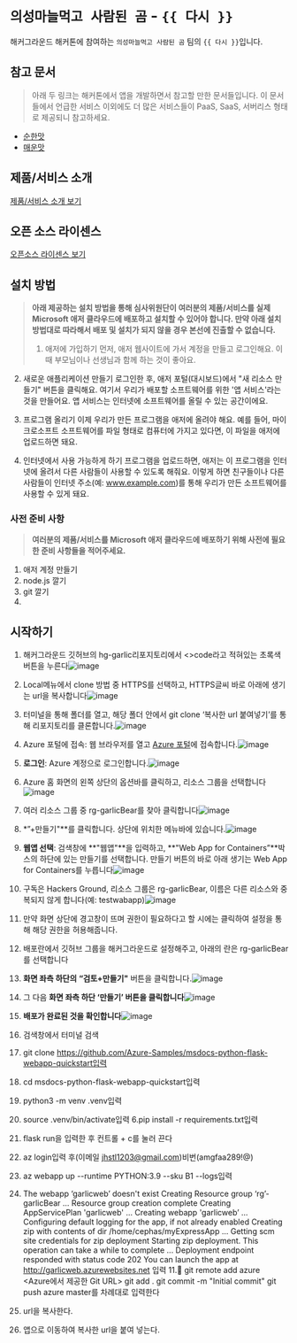 # `의성마늘먹고 사람된 곰` - `{{ 다시 }}`

해커그라운드 해커톤에 참여하는 `의성마늘먹고 사람된 곰` 팀의 `{{ 다시 }}`입니다.

## 참고 문서

> 아래 두 링크는 해커톤에서 앱을 개발하면서 참고할 만한 문서들입니다. 이 문서들에서 언급한 서비스 이외에도 더 많은 서비스들이 PaaS, SaaS, 서버리스 형태로 제공되니 참고하세요.

- [순한맛](./REFERENCES_BASIC.md)
- [매운맛](./REFERENCES_ADVANCED.md)

## 제품/서비스 소개

<!-- 아래 링크는 지우지 마세요 -->
[제품/서비스 소개 보기](TOPIC.md)
<!-- 위 링크는 지우지 마세요 -->

## 오픈 소스 라이센스

<!-- 아래 링크는 지우지 마세요 -->
[오픈소스 라이센스 보기](./LICENSE)
<!-- 위 링크는 지우지 마세요 -->

## 설치 방법

> **아래 제공하는 설치 방법을 통해 심사위원단이 여러분의 제품/서비스를 실제 Microsoft 애저 클라우드에 배포하고 설치할 수 있어야 합니다. 만약 아래 설치 방법대로 따라해서 배포 및 설치가 되지 않을 경우 본선에 진출할 수 없습니다.**
>
> 1) 애저에 가입하기
먼저, 애저 웹사이트에 가서 계정을 만들고 로그인해요. 이때 부모님이나 선생님과 함께 하는 것이 좋아요.

2) 새로운 애플리케이션 만들기
로그인한 후, 애저 포털(대시보드)에서 "새 리소스 만들기" 버튼을 클릭해요. 여기서 우리가 배포할 소프트웨어를 위한 '앱 서비스'라는 것을 만들어요. 앱 서비스는 인터넷에 소프트웨어를 올릴 수 있는 공간이에요.

3) 프로그램 올리기
이제 우리가 만든 프로그램을 애저에 올려야 해요. 예를 들어, 마이크로소프트 소프트웨어를 파일 형태로 컴퓨터에 가지고 있다면, 이 파일을 애저에 업로드하면 돼요.

4) 인터넷에서 사용 가능하게 하기
프로그램을 업로드하면, 애저는 이 프로그램을 인터넷에 올려서 다른 사람들이 사용할 수 있도록 해줘요. 이렇게 하면 친구들이나 다른 사람들이 인터넷 주소(예: www.example.com)를 통해 우리가 만든 소프트웨어를 사용할 수 있게 돼요.

### 사전 준비 사항

> **여러분의 제품/서비스를 Microsoft 애저 클라우드에 배포하기 위해 사전에 필요한 준비 사항들을 적어주세요.**
1. 애저 계정 만들기
2. node.js 깔기
3. git 깔기
4. 



## 시작하기

1. 해커그라운드 깃허브의 hg-garlic리포지토리에서 <>code라고 적혀있는 초록색 버튼을 누른다![image](https://github.com/user-attachments/assets/2b90b56e-5fe4-4002-8553-7c49833207f4)


2. Local메뉴에서 clone 방법 중 HTTPS를 선택하고, HTTPS글씨 바로 아래에 생기는 url을 복사합니다![image](https://github.com/user-attachments/assets/8243cb16-6763-401a-b918-5016ab504537)

3. 터미널을 통해 폴더를 열고, 해당 폴더 안에서 git clone ‘복사한 url 붙여넣기’를 통해 리포지토리를 클론합니다.![image](https://github.com/user-attachments/assets/639fb6cd-b13f-4228-9248-3189655ece9e)

4. Azure 포털에 접속: 웹 브라우저를 열고 [Azure 포털](https://portal.azure.com/)에 접속합니다.![image](https://github.com/user-attachments/assets/8ca3cedc-d3e7-478f-a874-2f8d2129ec17)

5. **로그인**: Azure 계정으로 로그인합니다.![image](https://github.com/user-attachments/assets/afb3ec47-34e0-4006-91b7-3d5954976cec)

6. Azure 홈 화면의 왼쪽 상단의 옵션바를 클릭하고, 리소스 그룹을 선택합니다![image](https://github.com/user-attachments/assets/bc3a026a-dafe-4a3b-ad12-78aa9e6f1183)


7. 여러 리소스 그룹 중 rg-garlicBear를 찾아 클릭합니다![image](https://github.com/user-attachments/assets/4b800e2d-5b97-4507-af75-423c63f7b369)

8. *”+만들기"**를 클릭합니다. 상단에 위치한 메뉴바에 있습니다.![image](https://github.com/user-attachments/assets/f50335cb-d15e-4131-85f2-a084f9f7fdb9)

9. **웹앱 선택**: 검색창에 **"웹앱"**을 입력하고, **"Web App for Containers”**박스의 하단에 있는 만들기를 선택합니다. 만들기 버튼의 바로 아래 생기는 Web App for Containers를 누릅니다![image](https://github.com/user-attachments/assets/928fe262-0b23-4b2c-9bd1-a5738e94ac4d)

10. 구독은 Hackers Ground, 리소스 그룹은 rg-garlicBear, 이름은 다른 리소스와 중복되지 않게 합니다(예: testwabapp)![image](https://github.com/user-attachments/assets/b31cb994-5478-4963-b3e4-3a6637632cca)

11. 만약 화면 상단에 경고창이 뜨며 권한이 필요하다고 할 시에는 클릭하여 설정을 통해 해당 권한을 허용해줍니다.
12. 배포란에서 깃허브 그룹을 해커그라운드로 설정해주고, 아래의 란은 rg-garlicBear를 선택합니다
13. **화면 좌측 하단의** **“검토+만들기"** 버튼을 클릭합니다.![image](https://github.com/user-attachments/assets/657a0e7f-5681-49c3-9733-fe50c4f6c715)

14. 그 다음 **화면 좌측 하단 ‘만들기’ 버튼을 클릭합니다**![image](https://github.com/user-attachments/assets/89fb6afc-9101-43e2-83a5-488b64dfde4f)

15. **배포가 완료된 것을 확인합니다**![image](https://github.com/user-attachments/assets/fe63bbf3-4aa0-4496-addb-b052b3e3961a)



1. 검색창에서 터미널 검색
2. git clone https://github.com/Azure-Samples/msdocs-python-flask-webapp-quickstart입력
3. cd msdocs-python-flask-webapp-quickstart입력
4. python3 -m venv .venv입력
5. source .venv/bin/activate입력
6.pip install -r requirements.txt입력
7. flask run을 입력한 후 컨트롤 + c를 눌러 끈다
8. az login입력 후(이메일 jhstl1203@gmail.com)비번(amgfaa289!@)
9. az webapp up --runtime PYTHON:3.9 --sku B1 --logs입력
10. The webapp ‘garlicweb’ doesn't exist
Creating Resource group ‘rg’-garlicBear ...
Resource group creation complete
Creating AppServicePlan 'garlicweb' ...
Creating webapp 'garlicweb’ ...
Configuring default logging for the app, if not already enabled
Creating zip with contents of dir /home/cephas/myExpressApp ...
Getting scm site credentials for zip deployment
Starting zip deployment. This operation can take a while to complete ...
Deployment endpoint responded with status code 202
You can launch the app at http://garlicweb.azurewebsites.net
입력
11. git remote add azure <Azure에서 제공한 Git URL>
git add .
git commit -m "Initial commit"
git push azure master를 차례대로 입력한다
12. url을 복사한다. 
13. 앱으로 이동하여 복사한 url을 붙여 넣는다.
